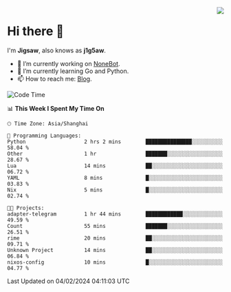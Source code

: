 <a href="#">
  <img align="right" src="https://github-readme-stats.vercel.app/api?username=j1g5awi&count_private=true&show_icons=true&title_color=80070B&text_color=B3B3B3&bg_color=212121&icon_color=80070B" />
</a>

# Hi there 👋

I'm **Jigsaw**, also knows as **j1g5aw**.

- 🔭 I’m currently working on [NoneBot](https://github.com/nonebot).
- 🌱 I’m currently learning Go and Python.
- 📫 How to reach me: [Blog](https://blog.maddestroyer.xyz/).

<!--START_SECTION:waka-->
![Code Time](http://img.shields.io/badge/Code%20Time-1%2C363%20hrs%2014%20mins-blue)

📊 **This Week I Spent My Time On** 

```text
🕑︎ Time Zone: Asia/Shanghai

💬 Programming Languages: 
Python                   2 hrs 2 mins        ███████████████░░░░░░░░░░   58.04 % 
Other                    1 hr                ███████░░░░░░░░░░░░░░░░░░   28.67 % 
Lua                      14 mins             ██░░░░░░░░░░░░░░░░░░░░░░░   06.72 % 
YAML                     8 mins              █░░░░░░░░░░░░░░░░░░░░░░░░   03.83 % 
Nix                      5 mins              █░░░░░░░░░░░░░░░░░░░░░░░░   02.74 % 

🐱‍💻 Projects: 
adapter-telegram         1 hr 44 mins        ████████████░░░░░░░░░░░░░   49.59 % 
Count                    55 mins             ███████░░░░░░░░░░░░░░░░░░   26.51 % 
rime                     20 mins             ██░░░░░░░░░░░░░░░░░░░░░░░   09.71 % 
Unknown Project          14 mins             ██░░░░░░░░░░░░░░░░░░░░░░░   06.84 % 
nixos-config             10 mins             █░░░░░░░░░░░░░░░░░░░░░░░░   04.77 % 
```


 Last Updated on 04/02/2024 04:11:03 UTC
<!--END_SECTION:waka-->
